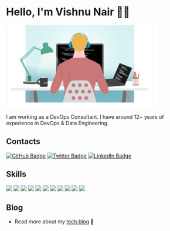 # Hello, I'm Vishnu Nair 👋🏾

<img src="https://raw.githubusercontent.com/vishnudxb/vishnudxb/master/work1.png" alt="banner that says Vishnu Nair - DevOps Engineer, Data Engineer and Security Engineer">

I am working as a DevOps Consultant. I have around 12+ years of experience in DevOps & Data Engineering.

## Contacts

[![GitHub Badge](https://img.shields.io/badge/-GitHub-000?style=flat-square&logo=Github&logoColor=white)](https://github.com/vishnudxb)
[![Twitter Badge](https://img.shields.io/badge/-Twitter-1ca0f1?style=flat-square&logo=twitter&logoColor=white&link=https://twitter.com/vishnudxb)](https://twitter.com/vishnudxb)
[![LinkedIn Badge](https://img.shields.io/badge/-LinkedIn-0077b5?style=flat-square&logo=linkedin&logoColor=white&link=https://www.linkedin.com/in/vishnudxb/)](https://www.linkedin.com/in/vishnudxb/)

## Skills

[![](https://img.shields.io/badge/-Visual%20Studio%20Code-5C2D91?style=flat-square&logoColor=white&logo=visual-studio)](https://github.com/vishnudxb)
[![](https://img.shields.io/badge/-Bash-4eaa25?style=flat-square&logoColor=white&logo=gnu-bash)](https://github.com/vishnudxb)
[![](https://img.shields.io/badge/-Docker-2496ed?style=flat-square&logoColor=white&logo=docker)](https://github.com/vishnudxb)
[![](https://img.shields.io/badge/-Kubernetes-326CE5?style=flat-square&logoColor=white&logo=kubernetes)](https://github.com/vishnudxb)
[![](https://img.shields.io/badge/AWS%20-%23FF9900.svg?style=flat-square&logoColor=white&logo=amazon-aws)](https://github.com/vishnudxb)
[![](https://img.shields.io/badge/python%20-%2314354C.svg?style=flat-square&logoColor=white&logo=python)](https://github.com/vishnudxb)
[![](https://img.shields.io/badge/go-%2300ADD8.svg?style=flat-square&logoColor=white&logo=go)](https://github.com/vishnudxb)
[![](https://img.shields.io/badge/node.js%20-%2343853D.svg?style=flat-square&logoColor=white&logo=node.js)](https://github.com/vishnudxb)
[![](https://img.shields.io/badge/Google%20Cloud%20-%234285F4.svg?style=flat-square&logoColor=white&logo=google-cloud)](https://github.com/vishnudxb)
[![](https://img.shields.io/badge/azure%20-%230072C6.svg?style=flat-square&logoColor=white&logo=azure-devops)](https://github.com/vishnudxb)
[![](https://img.shields.io/badge/heroku%20-%23430098.svg?style=flat-square&logoColor=white&logo=heroku)](https://github.com/vishnudxb)

## Blog

- Read more about my <a href="https://www.vishnu-tech.com/blog/">tech blog</a> 💼

